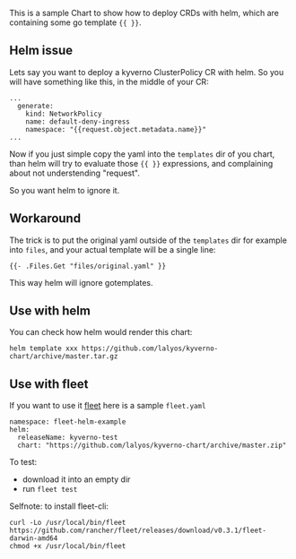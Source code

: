 This is a sample Chart to show how to deploy CRDs with helm,
which are containing some go template `{{ }}`.

## Helm issue

Lets say you want to deploy a kyverno ClusterPolicy CR with helm.
So you will have something like this, in the middle of your CR:
```
...
  generate:
    kind: NetworkPolicy
    name: default-deny-ingress
    namespace: "{{request.object.metadata.name}}"
...
```

Now if you just simple copy the yaml into the `templates` dir of you chart, than helm will
try to evaluate those `{{ }}` expressions, and complaining about not understending "request".

So you want helm to ignore it.

## Workaround

The trick is to put the original yaml outside of the `templates` dir for example into `files`,
and your actual template will be a single line:

```
{{- .Files.Get "files/original.yaml" }}
```

This way helm will ignore gotemplates.

## Use with helm

You can check how helm would render this chart:
```
helm template xxx https://github.com/lalyos/kyverno-chart/archive/master.tar.gz
```

## Use with fleet

If you want to use it [fleet](https://github.com/rancher/fleet/) here is a sample `fleet.yaml`
```
namespace: fleet-helm-example
helm:
  releaseName: kyverno-test
  chart: "https://github.com/lalyos/kyverno-chart/archive/master.zip"
```

To test:
- download it into an empty dir
- run `fleet test`

Selfnote: to install fleet-cli:
```
curl -Lo /usr/local/bin/fleet https://github.com/rancher/fleet/releases/download/v0.3.1/fleet-darwin-amd64
chmod +x /usr/local/bin/fleet
```